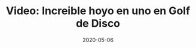 ---	
permalink: 	Editorial/hoyo-en-uno-en-golf-de-disco
id:	182
layout: 	regularpost
title: 	"Video: Increible hoyo en uno en Golf de Disco"
date:	2020-05-06
publish_date: 	6 de Mayo de 2020
categories:	["Deporte", "Curiosidades"]
tags:	["Golf", "Golf de Disco", "Videos"]
preview_sentence:	"Nada mejor que un doble Águila para empezar la competencia!"
intro_paragraph: 	"anto en el Golf como en el Golf de Disco, es díficil terminar un hoyo con un golpe o un tiro bajo par, jugada que se conoce como un <i>Águila</i>, por lo que la sorpresa fue aún mayor cuando Philo Brathwaite, el jugador profesional de Golf de Disco que observamos en el video, hizo un <i>Doble Águila</i> con este hoyo en uno."
other_paragraphs:	["Philo, quien cuenta al momento de escribir el artículo con 38 victorias profesionales en 315 eventos oficiales y se encuentra rankeado en la posición 1027 de los mejores jugadores de la Asociación Profesional de Golf de Disco, realizó el lanzamiento en el 2016 en el hoyo 1 del <i>Milo McIverWest</i> en  Oregon, Estados Unidos.", "Inicialmente el Golf de Disco empezó como una alternativa más accesible para todos al Golf, deporte para el cual se requiere una inversión consirable tanto en equipo y palos de golf, como en tarifas de uso de campo."," El deporte ha evolucionado hasta un punto en el que se requieren discos especializados que, dependiendo de su forma y material, recorren distancias distintas y siguen líneas curvas o rectas específicas, como la de forma de S que podemos apreciar en el video.", "Y tú, ¿conoces a alguien que juegue golf de disco en Venezuela? Deja abajo tus comentarios."]
decorative_letter:	T
blockquote:	"Un disco de golf puede convertirse en un espejo de ti mismo una vez que aprendes a dar un paso atrás y ver que eres el juego y el juego eres tú"
blockquote_author:	"Patrick McCormick"
video_file:	video182.jpg
image_file:	image182.jpg
preview_image:	previewimage182.jpg
large_image:	largeimage182.jpg
image_legend:	"El Golf de Disco es actualmente jugado en más de 40 países y hay más de 53.000 miembros activos en la Asociación Profesional de Golf de Disco"
---	